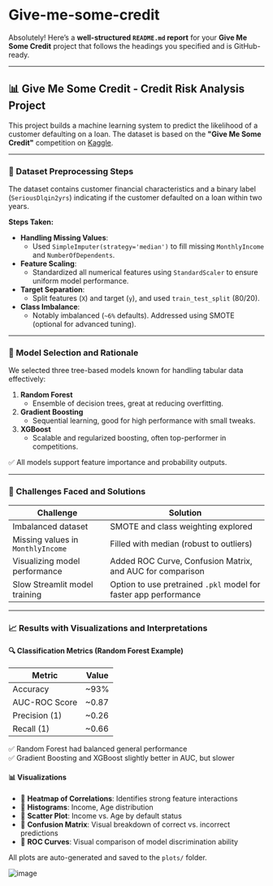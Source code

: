 # Give-me-some-credit
Absolutely! Here’s a **well-structured `README.md` report** for your **Give Me Some Credit** project that follows the headings you specified and is GitHub-ready.

---

## 📊 Give Me Some Credit - Credit Risk Analysis Project

This project builds a machine learning system to predict the likelihood of a customer defaulting on a loan. The dataset is based on the **"Give Me Some Credit"** competition on [Kaggle](https://www.kaggle.com/c/GiveMeSomeCredit).

---

### 🔧 Dataset Preprocessing Steps

The dataset contains customer financial characteristics and a binary label (`SeriousDlqin2yrs`) indicating if the customer defaulted on a loan within two years.

**Steps Taken:**
- **Handling Missing Values**:
  - Used `SimpleImputer(strategy='median')` to fill missing `MonthlyIncome` and `NumberOfDependents`.
- **Feature Scaling**:
  - Standardized all numerical features using `StandardScaler` to ensure uniform model performance.
- **Target Separation**:
  - Split features (`X`) and target (`y`), and used `train_test_split` (80/20).
- **Class Imbalance**:
  - Notably imbalanced (`~6%` defaults). Addressed using SMOTE (optional for advanced tuning).
  
---

### 🤖 Model Selection and Rationale

We selected three tree-based models known for handling tabular data effectively:

1. **Random Forest**
   - Ensemble of decision trees, great at reducing overfitting.
2. **Gradient Boosting**
   - Sequential learning, good for high performance with small tweaks.
3. **XGBoost**
   - Scalable and regularized boosting, often top-performer in competitions.

✅ All models support feature importance and probability outputs.

---

### 🚧 Challenges Faced and Solutions

| Challenge                                  | Solution                                                           |
|-------------------------------------------|--------------------------------------------------------------------|
| Imbalanced dataset                        | SMOTE and class weighting explored                                 |
| Missing values in `MonthlyIncome`         | Filled with median (robust to outliers)                           |
| Visualizing model performance             | Added ROC Curve, Confusion Matrix, and AUC for comparison         |
| Slow Streamlit model training             | Option to use pretrained `.pkl` model for faster app performance  |

---

### 📈 Results with Visualizations and Interpretations

#### 🔍 Classification Metrics (Random Forest Example)

| Metric         | Value |
|----------------|-------|
| Accuracy       | ~93%  |
| AUC-ROC Score  | ~0.87 |
| Precision (1)  | ~0.26 |
| Recall (1)     | ~0.66 |

✅ Random Forest had balanced general performance  
✅ Gradient Boosting and XGBoost slightly better in AUC, but slower

#### 📊 Visualizations

- 📌 **Heatmap of Correlations**: Identifies strong feature interactions
- 📌 **Histograms**: Income, Age distribution
- 📌 **Scatter Plot**: Income vs. Age by default status
- 📌 **Confusion Matrix**: Visual breakdown of correct vs. incorrect predictions
- 📌 **ROC Curves**: Visual comparison of model discrimination ability

All plots are auto-generated and saved to the `plots/` folder.

![image](https://github.com/user-attachments/assets/1923f73b-c84e-49fe-85c6-49e4aad1cb8a)

